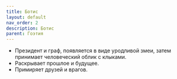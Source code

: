 ```yaml
---
title: Ботис
layout: default
nav_order: 2
description: Ботис
parent: Гоэтия
---
```


- Президент и граф, появляется в виде уродливой змеи, затем принимает человеческий облик с клыками.
- Раскрывает прошлое и будущее.
- Примиряет друзей и врагов.
